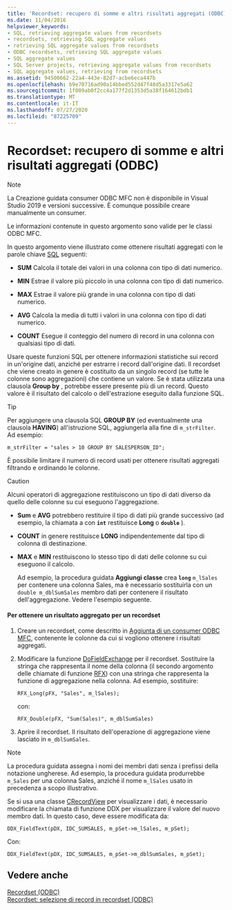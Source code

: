 ```yaml
---
title: 'Recordset: recupero di somme e altri risultati aggregati (ODBC)'
ms.date: 11/04/2016
helpviewer_keywords:
- SQL, retrieving aggregate values from recordsets
- recordsets, retrieving SQL aggregate values
- retrieving SQL aggregate values from recordsets
- ODBC recordsets, retrieving SQL aggregate values
- SQL aggregate values
- SQL Server projects, retrieving aggregate values from recordsets
- SQL aggregate values, retrieving from recordsets
ms.assetid: 94500662-22a4-443e-82d7-acbe6eca447b
ms.openlocfilehash: b9e70716ad90a14bbed552d47f48d5a3317e5a62
ms.sourcegitcommit: 1f009ab0f2cc4a177f2d1353d5a38f164612bdb1
ms.translationtype: MT
ms.contentlocale: it-IT
ms.lasthandoff: 07/27/2020
ms.locfileid: "87225709"
---
```

# <a name="recordset-obtaining-sums-and-other-aggregate-results-odbc"></a>Recordset: recupero di somme e altri risultati aggregati (ODBC)

> [!NOTE]
> La Creazione guidata consumer ODBC MFC non è disponibile in Visual Studio 2019 e versioni successive. È comunque possibile creare manualmente un consumer.

Le informazioni contenute in questo argomento sono valide per le classi ODBC MFC.

In questo argomento viene illustrato come ottenere risultati aggregati con le parole chiave [SQL](../../data/odbc/sql.md) seguenti:

- **SUM** Calcola il totale dei valori in una colonna con tipo di dati numerico.

- **MIN** Estrae il valore più piccolo in una colonna con tipo di dati numerico.

- **MAX** Estrae il valore più grande in una colonna con tipo di dati numerico.

- **AVG** Calcola la media di tutti i valori in una colonna con tipo di dati numerico.

- **COUNT** Esegue il conteggio del numero di record in una colonna con qualsiasi tipo di dati.

Usare queste funzioni SQL per ottenere informazioni statistiche sui record in un'origine dati, anziché per estrarre i record dall'origine dati. Il recordset che viene creato in genere è costituito da un singolo record (se tutte le colonne sono aggregazioni) che contiene un valore. Se è stata utilizzata una clausola **Group by** , potrebbe essere presente più di un record. Questo valore è il risultato del calcolo o dell'estrazione eseguito dalla funzione SQL.

> [!TIP]
> Per aggiungere una clausola SQL **GROUP BY** (ed eventualmente una clausola **HAVING**) all'istruzione SQL, aggiungerla alla fine di `m_strFilter`. Ad esempio:

```
m_strFilter = "sales > 10 GROUP BY SALESPERSON_ID";
```

È possibile limitare il numero di record usati per ottenere risultati aggregati filtrando e ordinando le colonne.

> [!CAUTION]
> Alcuni operatori di aggregazione restituiscono un tipo di dati diverso da quello delle colonne su cui eseguono l'aggregazione.

- **Sum** e **AVG** potrebbero restituire il tipo di dati più grande successivo (ad esempio, la chiamata a con **`int`** restituisce **Long** o **`double`** ).

- **COUNT** in genere restituisce **LONG** indipendentemente dal tipo di colonna di destinazione.

- **MAX** e **MIN** restituiscono lo stesso tipo di dati delle colonne su cui eseguono il calcolo.

     Ad esempio, la procedura guidata **Aggiungi classe** crea **`long`** `m_lSales` per contenere una colonna Sales, ma è necessario sostituirla con un `double m_dblSumSales` membro dati per contenere il risultato dell'aggregazione. Vedere l'esempio seguente.

#### <a name="to-obtain-an-aggregate-result-for-a-recordset"></a>Per ottenere un risultato aggregato per un recordset

1. Creare un recordset, come descritto in [Aggiunta di un consumer ODBC MFC](../../mfc/reference/adding-an-mfc-odbc-consumer.md), contenente le colonne da cui si vogliono ottenere i risultati aggregati.

1. Modificare la funzione [DoFieldExchange](../../mfc/reference/crecordset-class.md#dofieldexchange) per il recordset. Sostituire la stringa che rappresenta il nome della colonna (il secondo argomento delle chiamate di funzione [RFX](../../data/odbc/record-field-exchange-using-rfx.md)) con una stringa che rappresenta la funzione di aggregazione nella colonna. Ad esempio, sostituire:

    ```
    RFX_Long(pFX, "Sales", m_lSales);
    ```

     con:

    ```
    RFX_Double(pFX, "Sum(Sales)", m_dblSumSales)
    ```

1. Aprire il recordset. Il risultato dell'operazione di aggregazione viene lasciato in `m_dblSumSales`.

> [!NOTE]
> La procedura guidata assegna i nomi dei membri dati senza i prefissi della notazione ungherese. Ad esempio, la procedura guidata produrrebbe `m_Sales` per una colonna Sales, anziché il nome `m_lSales` usato in precedenza a scopo illustrativo.

Se si usa una classe [CRecordView](../../mfc/reference/crecordview-class.md) per visualizzare i dati, è necessario modificare la chiamata di funzione DDX per visualizzare il valore del nuovo membro dati. In questo caso, deve essere modificata da:

```
DDX_FieldText(pDX, IDC_SUMSALES, m_pSet->m_lSales, m_pSet);
```

Con:

```
DDX_FieldText(pDX, IDC_SUMSALES, m_pSet->m_dblSumSales, m_pSet);
```

## <a name="see-also"></a>Vedere anche

[Recordset (ODBC)](../../data/odbc/recordset-odbc.md)<br/>
[Recordset: selezione di record in recordset (ODBC)](../../data/odbc/recordset-how-recordsets-select-records-odbc.md)
